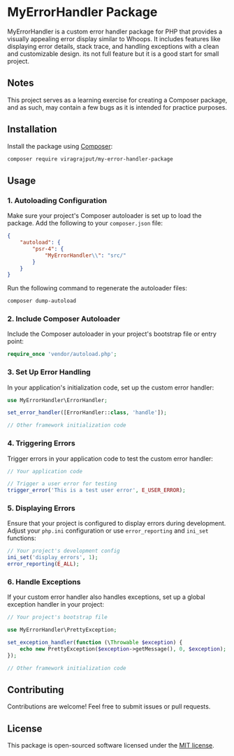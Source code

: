 # MyErrorHandler Package

MyErrorHandler is a custom error handler package for PHP that provides a visually appealing error display similar to Whoops. It includes features like displaying error details, stack trace, and handling exceptions with a clean and customizable design. its not full feature but it is a good start for small project. 

## Notes

This project serves as a learning exercise for creating a Composer package, and as such, may contain a few bugs as it is intended for practice purposes.

## Installation

Install the package using [Composer](https://getcomposer.org/):

```bash
composer require viragrajput/my-error-handler-package
```

## Usage

### 1. Autoloading Configuration

Make sure your project's Composer autoloader is set up to load the package. Add the following to your `composer.json` file:

```json
{
    "autoload": {
        "psr-4": {
            "MyErrorHandler\\": "src/"
        }
    }
}
```

Run the following command to regenerate the autoloader files:

```bash
composer dump-autoload
```

### 2. Include Composer Autoloader

Include the Composer autoloader in your project's bootstrap file or entry point:

```php
require_once 'vendor/autoload.php';
```

### 3. Set Up Error Handling

In your application's initialization code, set up the custom error handler:

```php
use MyErrorHandler\ErrorHandler;

set_error_handler([ErrorHandler::class, 'handle']);

// Other framework initialization code
```

### 4. Triggering Errors

Trigger errors in your application code to test the custom error handler:

```php
// Your application code

// Trigger a user error for testing
trigger_error('This is a test user error', E_USER_ERROR);
```

### 5. Displaying Errors

Ensure that your project is configured to display errors during development. Adjust your `php.ini` configuration or use `error_reporting` and `ini_set` functions:

```php
// Your project's development config
ini_set('display_errors', 1);
error_reporting(E_ALL);
```

### 6. Handle Exceptions

If your custom error handler also handles exceptions, set up a global exception handler in your project:

```php
// Your project's bootstrap file

use MyErrorHandler\PrettyException;

set_exception_handler(function (\Throwable $exception) {
    echo new PrettyException($exception->getMessage(), 0, $exception);
});

// Other framework initialization code
```

## Contributing

Contributions are welcome! Feel free to submit issues or pull requests.

## License

This package is open-sourced software licensed under the [MIT license](LICENSE).
